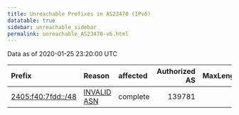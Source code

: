 ```yaml
---
title: Unreachable Prefixes in AS23470 (IPv6)
datatable: true
sidebar: unreachable_sidebar
permalink: unreachable_AS23470-v6.html
---
```


Data as of 2020-01-25 23:20:00 UTC


<div class="datatable-begin"></div>

| Prefix                                                         | Reason                                                                                                    | affected   |   Authorized AS |   MaxLength | Anchor                                       |   unreachable /48s |
|:---------------------------------------------------------------|:----------------------------------------------------------------------------------------------------------|:-----------|----------------:|------------:|:---------------------------------------------|-------------------:|
| [2405:f40:7fdd::/48](https://stat.ripe.net/2405:f40:7fdd::/48) | [INVALID ASN](https://rpki-validator.ripe.net/announcement-preview?asn=AS23470&prefix=2405:f40:7fdd::/48) | complete   |          139781 |          48 | [APNIC](unreachable_APNIC_RPKI_Root-v6.html) |                  1 |

<div class="datatable-end"></div>